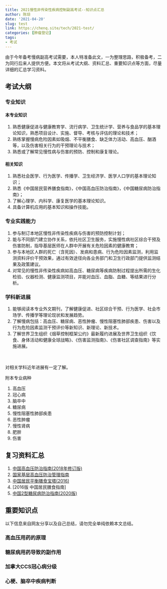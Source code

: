 ```yaml
---
title: 2021慢性非传染性疾病控制副高考试--知识点汇总
author: 陈琼
date: '2021-04-20'
slug: test
link: https://chenq.site/tech/2021-test/
categories: [肿瘤登记]
tags:
- 考试
---
```


由于今年备考慢病副高考试需要，本人特准备此文，一为整理思路，积极备考，二为同行后来人提供方便。本文将从考试大纲、资料汇总、重要知识点等方面，尽量详细的汇总学习资料。

## 考试大纲
### 专业知识
#### 本专业知识
1. 熟悉健康促进与健康教育学、流行病学、卫生统计学、营养与食品学的基本理论知识，熟悉项目设计、实施、督导、考核与评估的理论和技术；
1. 熟练掌握慢病危险因素如吸烟、不平衡膳食、缺乏体力活动、高血压、酗酒等，以及伤害相关行为的干预理论与技术；
1. 熟悉或了解常见慢性病与伤害的预防、控制和康复理论。
#### 相关知识
1. 熟悉社会医学、行为医学、传播学、卫生经济学、医学人口学的基本理论知识；
1. 熟悉《中国居民营养膳食指南》，《中国高血压防治指南》，《中国糖尿病防治指南》；
1. 了解心理学、内科学、康复医学的基本理论知识。
1. 具备计算机应用的基本知识和操作技能。
### 专业实践能力
1. 参与制订本地区慢性非传染性疾病与伤害的预防控制计划；
1. 能与不同部门建立协作关系，依托社区卫生服务，实施慢性病社区综合干预及伤害防制，指导基层医师在人群中开展有关危险因素的健康教育；
1. 参与本地区人群的死亡（含死因）、发病和患病、行为危险因素监测，利用监测资料评价干预效果，通过有效途径向各业务部门和卫生行政部门提供监测结果及政策建议。
1. 对常见的慢性非传染性疾病如高血压、糖尿病等疾病防制过程提出所需的生化检验、仪器检测、健康监测项目，并能对血压、血脂、血糖、等结果进行分析。
### 学科新进展
1. 能够阅读本专业外文期刊，了解健康促进、社区综合干预、行为医学、社会市场学、传播学等理论现状和发展趋势。
1. 了解慢病包括：高血压、糖尿病、恶性肿瘤、慢性阻塞性肺部疾患、伤害以及行为危险因素监测干预评价等新知识、新理论、新技术。
1. 了解世界卫生组织《烟草控制框架公约》最新履约进展及世界卫生组织《饮食、身体活动和健康全球战略》、《伤害监测指南》、《伤害社区调查指南》等实施进展。
 <br>
<br>对相关学科近年进展有一定了解。<br>

附本专业病种<br>

1. 高血压<br>
1. 冠心病<br>
1. 脑卒中<br>
1. 糖尿病<br>
1. 慢性阻塞性肺部疾患<br>
1. 恶性肿瘤<br>
1. 慢性肾病<br>
1. 肥胖<br>
1. 伤害<br>



## 复习资料汇总

1. [中国高血压防治指南(2018年修订版)](http://www.seehealth.com.cn/AccessPath/UploadWord/%E4%B8%AD%E5%9B%BD%E9%AB%98%E8%A1%80%E5%8E%8B%E9%98%B2%E6%B2%BB%E6%8C%87%E5%8D%972018%E5%B9%B4%E4%BF%AE%E8%AE%A2%E7%89%88.pdf)
1. [国家基层高血压防治管理指南](https://www.nccd.org.cn/Sites/Uploaded/File/2021/3/%E5%9B%BD%E5%AE%B6%E5%9F%BA%E5%B1%82%E9%AB%98%E8%A1%80%E5%8E%8B%E9%98%B2%E6%B2%BB%E7%AE%A1%E7%90%86%E6%8C%87%E5%8D%97%20A4%E7%89%88%202021-02-22.pdf)
1. [中国居民平衡膳食宝塔(2016)](http://dg.cnsoc.org/upload/images/source/20160519164035385.jpg)
1. [2016版 中国居民膳食指南]
1. [中国2型糖尿病防治指南(2020版)](http://www.hnysfww.com/data/article/1619222032934605040.pdf)

## 重要知识点
以下信息来自网友分享以及自己总结，请勿完全单纯依赖本文总结。

### 高血压用药的原理

### 糖尿病用药导致的副作用

### 加拿大CCS冠心病分级

### 心梗、脑卒中疾病判断